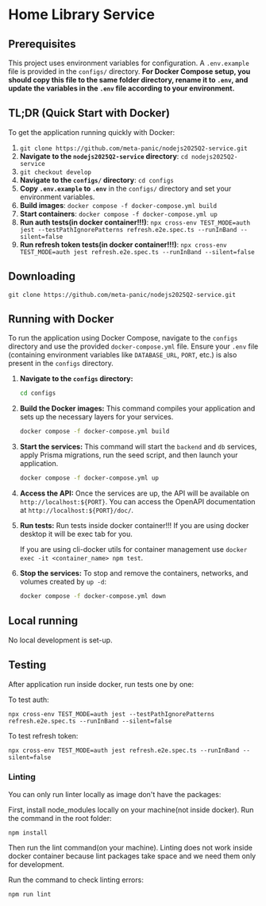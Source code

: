 # Home Library Service

## Prerequisites

This project uses environment variables for configuration. A `.env.example` file is provided in the `configs/` directory. **For Docker Compose setup, you should copy this file to the same folder directory, rename it to `.env`, and update the variables in the `.env` file according to your environment.**

## TL;DR (Quick Start with Docker)

To get the application running quickly with Docker:

1.  `git clone https://github.com/meta-panic/nodejs2025Q2-service.git`
2.  **Navigate to the `nodejs2025Q2-service` directory**: `cd nodejs2025Q2-service`
3.  `git checkout develop`
4.  **Navigate to the `configs/` directory**: `cd configs`
5.  **Copy `.env.example` to `.env`** in the `configs/` directory and set your environment variables.
6.  **Build images**: `docker compose -f docker-compose.yml build`
7.  **Start containers**: `docker compose -f docker-compose.yml up`
8.  **Run auth tests(in docker container!!!)**: `npx cross-env TEST_MODE=auth jest --testPathIgnorePatterns refresh.e2e.spec.ts --runInBand --silent=false`
9. **Run refresh token tests(in docker container!!!)**: `npx cross-env TEST_MODE=auth jest refresh.e2e.spec.ts --runInBand --silent=false`

## Downloading

```
git clone https://github.com/meta-panic/nodejs2025Q2-service.git
```

## Running with Docker

To run the application using Docker Compose, navigate to the `configs` directory and use the provided `docker-compose.yml` file. Ensure your `.env` file (containing environment variables like `DATABASE_URL`, `PORT`, etc.) is also present in the `configs` directory.

1.  **Navigate to the `configs` directory:**
    ```bash
    cd configs
    ```

2.  **Build the Docker images:**
    This command compiles your application and sets up the necessary layers for your services.
    ```bash
    docker compose -f docker-compose.yml build
    ```

3.  **Start the services:**
    This command will start the `backend` and `db` services, apply Prisma migrations, run the seed script, and then launch your application.
    ```bash
    docker compose -f docker-compose.yml up
    ```
4.  **Access the API:**
    Once the services are up, the API will be available on `http://localhost:${PORT}`. You can access the OpenAPI documentation at `http://localhost:${PORT}/doc/`.

5.  **Run tests:**
    Run tests inside docker container!!! If you are using docker desktop it will be exec tab for you.
    
     If you are using cli-docker utils for container management use `docker exec -it <container_name> npm test`.

6.  **Stop the services:**
    To stop and remove the containers, networks, and volumes created by `up -d`:
    ```bash
    docker compose -f docker-compose.yml down
    ```

## Local running

No local development is set-up.


## Testing

After application run inside docker, run tests one by one:

To test auth:

```
npx cross-env TEST_MODE=auth jest --testPathIgnorePatterns refresh.e2e.spec.ts --runInBand --silent=false
```

To test refresh token:

```
npx cross-env TEST_MODE=auth jest refresh.e2e.spec.ts --runInBand --silent=false
```



### Linting

You can only run linter locally as image don't have the packages:

First, install node_modules locally on your machine(not inside docker). Run the command in the root folder:

```
npm install
```

Then run the lint command(on your machine). Linting does not work inside docker container because lint packages take space and we need them only for development.

Run the command to check linting errors: 
```
npm run lint
```
